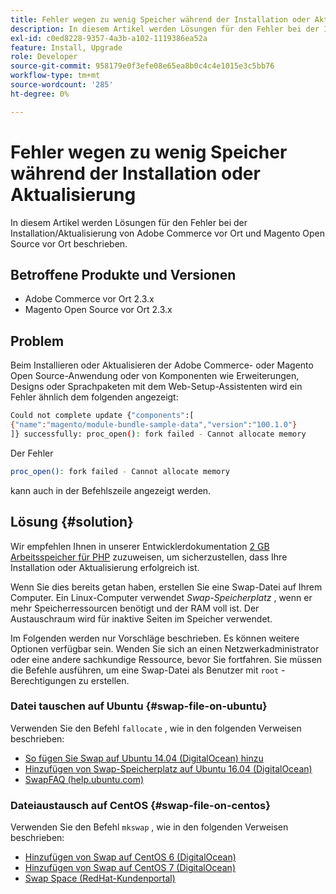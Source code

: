 ```yaml
---
title: Fehler wegen zu wenig Speicher während der Installation oder Aktualisierung
description: In diesem Artikel werden Lösungen für den Fehler bei der Installation/Aktualisierung von Adobe Commerce vor Ort und Magento Open Source vor Ort beschrieben.
exl-id: c0ed8228-9357-4a3b-a102-1119386ea52a
feature: Install, Upgrade
role: Developer
source-git-commit: 958179e0f3efe08e65ea8b0c4c4e1015e3c5bb76
workflow-type: tm+mt
source-wordcount: '285'
ht-degree: 0%

---
```


# Fehler wegen zu wenig Speicher während der Installation oder Aktualisierung

In diesem Artikel werden Lösungen für den Fehler bei der Installation/Aktualisierung von Adobe Commerce vor Ort und Magento Open Source vor Ort beschrieben.

## Betroffene Produkte und Versionen

* Adobe Commerce vor Ort 2.3.x
* Magento Open Source vor Ort 2.3.x

## Problem

Beim Installieren oder Aktualisieren der Adobe Commerce- oder Magento Open Source-Anwendung oder von Komponenten wie Erweiterungen, Designs oder Sprachpaketen mit dem Web-Setup-Assistenten wird ein Fehler ähnlich dem folgenden angezeigt:

```bash
Could not complete update {"components":[
{"name":"magento/module-bundle-sample-data","version":"100.1.0"}
]} successfully: proc_open(): fork failed - Cannot allocate memory
```

Der Fehler

```bash
proc_open(): fork failed - Cannot allocate memory
```

kann auch in der Befehlszeile angezeigt werden.

## Lösung {#solution}

Wir empfehlen Ihnen in unserer Entwicklerdokumentation [2 GB Arbeitsspeicher für PHP](https://devdocs.magento.com/guides/v2.3/install-gde/prereq/php-settings.html) zuzuweisen, um sicherzustellen, dass Ihre Installation oder Aktualisierung erfolgreich ist.

Wenn Sie dies bereits getan haben, erstellen Sie eine Swap-Datei auf Ihrem Computer. Ein Linux-Computer verwendet *Swap-Speicherplatz* , wenn er mehr Speicherressourcen benötigt und der RAM voll ist. Der Austauschraum wird für inaktive Seiten im Speicher verwendet.

Im Folgenden werden nur Vorschläge beschrieben. Es können weitere Optionen verfügbar sein. Wenden Sie sich an einen Netzwerkadministrator oder eine andere sachkundige Ressource, bevor Sie fortfahren. Sie müssen die Befehle ausführen, um eine Swap-Datei als Benutzer mit `root` -Berechtigungen zu erstellen.

### Datei tauschen auf Ubuntu {#swap-file-on-ubuntu}

Verwenden Sie den Befehl `fallocate` , wie in den folgenden Verweisen beschrieben:

* [So fügen Sie Swap auf Ubuntu 14.04 (DigitalOcean) hinzu](https://www.digitalocean.com/community/tutorials/how-to-add-swap-on-ubuntu-14-04)
* [Hinzufügen von Swap-Speicherplatz auf Ubuntu 16.04 (DigitalOcean)](https://www.digitalocean.com/community/tutorials/how-to-add-swap-space-on-ubuntu-16-04)
* [SwapFAQ (help.ubuntu.com)](https://help.ubuntu.com/community/SwapFaq)

### Dateiaustausch auf CentOS {#swap-file-on-centos}

Verwenden Sie den Befehl `mkswap` , wie in den folgenden Verweisen beschrieben:

* [Hinzufügen von Swap auf CentOS 6 (DigitalOcean)](https://www.digitalocean.com/community/tutorials/how-to-add-swap-on-centos-6)
* [Hinzufügen von Swap auf CentOS 7 (DigitalOcean)](https://www.digitalocean.com/community/tutorials/how-to-add-swap-on-centos-7)
* [Swap Space (RedHat-Kundenportal)](https://access.redhat.com/documentation/en-US/Red_Hat_Enterprise_Linux/6/html/Storage_Administration_Guide/ch-swapspace.html)

